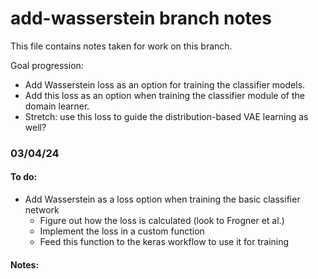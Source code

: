 # add-wasserstein branch notes

This file contains notes taken for work on this branch.

Goal progression:
- Add Wasserstein loss as an option for training the classifier models.
- Add this loss as an option when training the classifier module of the domain learner.
- Stretch: use this loss to guide the distribution-based VAE learning as well?

### 03/04/24
#### To do:
- Add Wasserstein as a loss option when training the basic classifier network
    - Figure out how the loss is calculated (look to Frogner et al.)
    - Implement the loss in a custom function
    - Feed this function to the keras workflow to use it for training
#### Notes:


